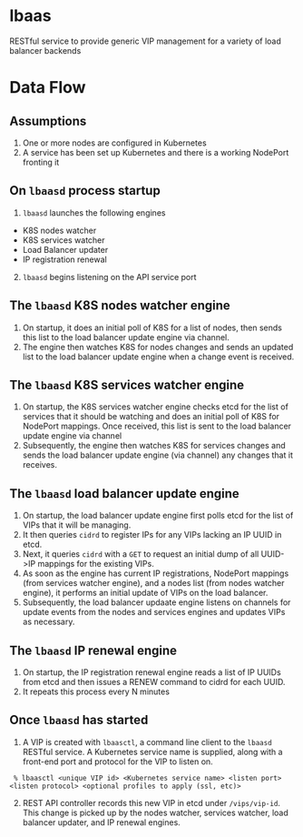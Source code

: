 # lbaas
RESTful service to provide generic VIP management for a variety of load balancer backends


# Data Flow
Assumptions
-----------
1. One or more nodes are configured in Kubernetes
2. A service has been set up Kubernetes and there is a working NodePort fronting it

On ```lbaasd``` process startup
------------------------------
1. ```lbaasd``` launches the following engines
 * K8S nodes watcher
 * K8S services watcher
 * Load Balancer updater
 * IP registration renewal
2. ```lbaasd``` begins listening on the API service port

The ```lbaasd``` K8S nodes watcher engine
-------------------------------------
1. On startup, it does an initial poll of K8S for a list of nodes, then sends this list to the load balancer update engine via channel.
2. The engine then watches K8S for nodes changes and sends an updated list to the load balancer update engine when a change event is received.


The ```lbaasd``` K8S services watcher engine
-------------------------------------
1. On startup, the K8S services watcher engine checks etcd for the list of services that it should be watching and does an initial poll of K8S for NodePort mappings.  Once received, this list is sent to the load balancer update engine via channel
2. Subsequently, the engine then watches K8S for services changes and sends the load balancer update engine (via channel) any changes that it receives.

The ```lbaasd``` load balancer update engine
-------------------------------------
1. On startup, the load balancer update engine first polls etcd for the list of VIPs that it will be managing.
2. It then queries ```cidrd``` to register IPs for any VIPs lacking an IP UUID in etcd.  
3. Next, it queries ```cidrd``` with a ```GET``` to request an initial dump of all UUID->IP mappings for the existing VIPs.  
4. As soon as the engine has current IP registrations, NodePort mappings (from services watcher engine), and a nodes list (from nodes watcher engine), it performs an initial update of VIPs on the load balancer.   
5. Subsequently, the load balancer updaate engine listens on channels for update events from the nodes and services engines and updates VIPs as necessary.

The ```lbaasd``` IP renewal engine
-------------------------------------
1. On startup, the IP registration renewal engine reads a list of IP UUIDs from etcd and then issues a RENEW command to cidrd for each UUID.   
2. It repeats this process every N minutes


Once ```lbaasd``` has started
-----------------------------
1.  A VIP is created with ```lbaasctl```, a command line client to the ```lbaasd``` RESTful service.  A Kubernetes service name is supplied, along with a front-end port and protocol for the VIP to listen on.
  ```
   % lbaasctl <unique VIP id> <Kubernetes service name> <listen port> <listen protocol> <optional profiles to apply (ssl, etc)>
  ```
2. REST API controller records this new VIP in etcd under ```/vips/vip-id```.  This change is picked up by the nodes watcher, services watcher, load balancer updater, and IP renewal engines.

